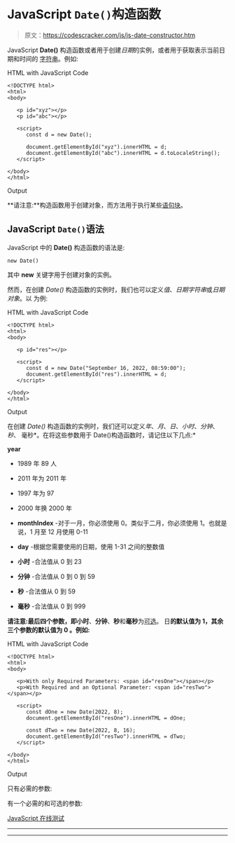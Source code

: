 # JavaScript `Date()`构造函数

> 原文：<https://codescracker.com/js/js-date-constructor.htm>

JavaScript **Date()** 构造函数或者用于创建*日期*的实例，或者用于获取表示当前日期和时间的 [字符串](/js/js-strings.htm)。例如:

HTML with JavaScript Code

```
<!DOCTYPE html>
<html>
<body>

   <p id="xyz"></p>
   <p id="abc"></p>

   <script>
      const d = new Date();

      document.getElementById("xyz").innerHTML = d;
      document.getElementById("abc").innerHTML = d.toLocaleString();
   </script>

</body>
</html>
```

Output

**请注意:**构造函数用于创建对象，而方法用于执行某些[语句块](/js/js-statements.htm)。

## JavaScript `Date()`语法

JavaScript 中的 **Date()** 构造函数的语法是:

```
new Date()
```

其中 **new** 关键字用于创建对象的实例。

然而，在创建 *Date()* 构造函数的实例时，我们也可以定义*值*、*日期字符串*或*日期对象*。以 为例:

HTML with JavaScript Code

```
<!DOCTYPE html>
<html>
<body>

   <p id="res"></p>

   <script>
      const d = new Date("September 16, 2022, 08:59:00");
      document.getElementById("res").innerHTML = d;
   </script>

</body>
</html>
```

Output

在创建 *Date()* 构造函数的实例时，我们还可以定义*年*、*月*、*日*、*小时*、*分钟*、*秒*、 毫秒*。在将这些参数用于 Date()构造函数时，请记住以下几点:*

**year**

*   1989 年 89 人
*   2011 年为 2011 年
*   1997 年为 97
*   2000 年换 2000 年

*   **monthIndex** -对于一月，你必须使用 0。类似于二月，你必须使用 1。也就是说，1 月至 12 月使用 0-11
*   **day** -根据您需要使用的日期，使用 1-31 之间的整数值
*   **小时** -合法值从 0 到 23
*   **分钟** -合法值从 0 到 0 到 59
*   **秒** -合法值从 0 到 59
*   **毫秒** -合法值从 0 到 999

**请注意:**最后四个参数，即**小时**、**分钟**、**秒**和**毫秒**为<u>可选</u>。 日**的默认值为 1，其余三个参数的默认值为 **0** 。例如:**

HTML with JavaScript Code

```
<!DOCTYPE html>
<html>
<body>

   <p>With only Required Parameters: <span id="resOne"></span></p>
   <p>With Required and an Optional Parameter: <span id="resTwo"></span></p>

   <script>
      const dOne = new Date(2022, 8);
      document.getElementById("resOne").innerHTML = dOne;

      const dTwo = new Date(2022, 8, 16);
      document.getElementById("resTwo").innerHTML = dTwo;
   </script>

</body>
</html>
```

Output

只有必需的参数:

有一个必需的和可选的参数:

[JavaScript 在线测试](/exam/showtest.php?subid=6)

* * *

* * *